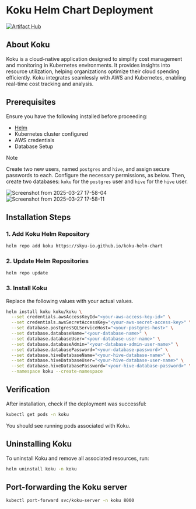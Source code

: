 # Koku Helm Chart Deployment

[![Artifact Hub](https://img.shields.io/endpoint?url=https://artifacthub.io/badge/repository/koku)](https://artifacthub.io/packages/search?repo=koku)

## About Koku
Koku is a cloud-native application designed to simplify cost management and monitoring in Kubernetes environments. It provides insights into resource utilization, helping organizations optimize their cloud spending efficiently. Koku integrates seamlessly with AWS and Kubernetes, enabling real-time cost tracking and analysis.

## Prerequisites

Ensure you have the following installed before proceeding:
- [Helm](https://helm.sh/docs/intro/install/)
- Kubernetes cluster configured
- AWS credentials
- Database Setup 

> [!NOTE]
> Create two new users, named `postgres` and `hive`, and assign secure passwords to each. Configure the necessary permissions, as below. Then, create two databases: `koku` for the `postgres` user and `hive` for the `hive` user.

![Screenshot from 2025-03-27 17-58-04](https://github.com/user-attachments/assets/7948a71f-ea18-4bea-9b70-809d8c577f10)
![Screenshot from 2025-03-27 17-58-11](https://github.com/user-attachments/assets/86325d7a-918b-48eb-9368-9abb04ec74b6)

## Installation Steps

### 1. Add Koku Helm Repository

```sh
helm repo add koku https://skyu-io.github.io/koku-helm-chart
```

### 2. Update Helm Repositories

```sh
helm repo update
```

### 3. Install Koku

Replace the following values with your actual values.

```sh
helm install koku koku/koku \
  --set credentials.awsAccessKeyId="<your-aws-access-key-id>" \
  --set credentials.awsSecretAccessKey="<your-aws-secret-access-key>" \
  --set database.postgresSQLServiceHost="<your-postgres-host>" \
  --set database.databaseName="<your-database-name>" \
  --set database.databaseUser="<your-database-user-name>" \
  --set database.databaseAdmin="<your-database-admin-user-name>" \
  --set database.databasePassword="<your-database-password>" \
  --set database.hiveDatabaseName="<your-hive-database-name>" \
  --set database.hiveDatabaseUser="<your-hive-database-user-name>" \
  --set database.hiveDatabasePassword="<your-hive-database-password>" \
  --namespace koku --create-namespace
```

## Verification

After installation, check if the deployment was successful:

```sh
kubectl get pods -n koku
```

You should see running pods associated with Koku.

## Uninstalling Koku

To uninstall Koku and remove all associated resources, run:

```sh
helm uninstall koku -n koku
```


## Port-forwarding the Koku server

```sh
kubectl port-forward svc/koku-server -n koku 8000
```
